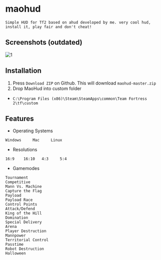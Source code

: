 # maohud

```
Simple HUD for Tf2 based on ahud developed by me. very cool hud, install it, play fair and don't cheat!
```


## Screenshots (outdated)

![1](https://files.catbox.moe/kc6iok.jpg)

## Installation

1. Press `Download ZIP` on Github. This will download `maohud-master.zip`
2. Drop MaoHud into custom folder
+ `C:\Program Files (x86)\Steam\SteamApps\common\Team Fortress 2\tf\custom`

## Features

* Operating Systems
```
Windows 	Mac 	Linux
```
* Resolutions
```
16:9 	16:10 	4:3 	5:4 	
```

* Gamemodes
```
Tournament 	
Competitive 	
Mann Vs. Machine 	
Capture the Flag 	
Payload 	
Payload Race 	
Control Points 	
Attack/Defend 	
King of the Hill 	
Domination 	
Special Delivery 	
Arena 	
Player Destruction 	
Mannpower 	
Territorial Control 	
Passtime 	
Robot Destruction 	
Halloween 	
```
